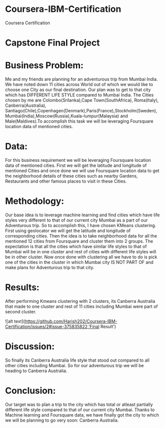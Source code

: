 # Coursera-IBM-Certification
Coursera Certification

# Capstone Final Project

# Business Problem:
Me and my friends are planning for an adventurous trip from Mumbai India. We have noted down 11 cities across World out of which we would like to choose one City as our final destination. Our plan was to get to that city which has DIFFERENT LIFE STYLE compared to Mumbai India. The Cities chosen by me are Colombo(Srilanka),Cape Town(SouthAfrica), Roma(Italy), Canberra(Australia), Santiago(Chile),Copenhagen(Denmark),Paris(France),Stockholm(Sweden),Mumbai(India),Moscow(Russia),Kuala-lumpur(Malaysia) and Male(Maldives).To accomplish this task we will be leveraging Foursquare location data of mentioned cities.


# Data: 
For this business requirement we will be leveraging Foursquare location data of mentioned cities. First we will get the latitude and longitude of mentioned Cities and once done we will use Foursquare location data to get the neighborhood details of these cities such as nearby Gardens, Restaurants and other famous places to visit in these Cities.

# Methodology:
Our base idea is to leverage machine learning and find cities which have life styles very different to that of our current city Mumbai as a part of our Adventurous trip. So to accomplish this, I have chosen KMeans clustering. First using geolocator we will get the latitude and longitude of corresponding cities. Then the idea is to take neighborhood data for all the mentioned 12 cities from Foursquare and cluster them into 2 groups. The expectation is that all the cities which have similar life styles to that of Mumbai will be in one cluster and rest of cities with different life styles will be in other cluster. Now once done with clustering all we have to do is pick one of the cities in the cluster in which Mumbai city IS NOT PART OF and make plans for Adventurous trip to that city.

# Results:
After performing Kmeans clustering with 2 clusters, its Canberra Australia that made to one cluster and rest of 11 cities including Mumbai were part of second cluster. 

![alt text](https://github.com/Harish202/Coursera-IBM-Certification/issues/2#issue-375835822,'Final Result')
# Discussion:
So finally its Canberra Australia life style that stood out compared to all other cities including Mumbai. So for our adventurous trip we will be heading to Canberra Australia.

# Conclusion:
Our target was to plan a trip to the city which has total or atleast partially different life style compared to that of our current city Mumbai. Thanks to Machine learning and Foursquare data, we have finally got the city to which we will be planning to go very soon: Canberra Australia.
